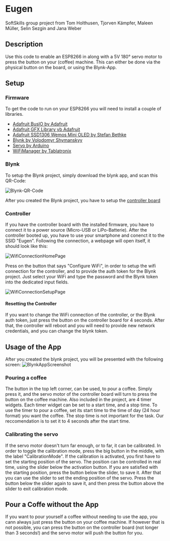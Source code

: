 # Eugen
SoftSkills group project  from Tom Holthusen, Tjorven Kämpfer, Maleen Müller, Selin Sezgin and Jana Weber
## Description
Use this code to enable an ESP8266 in along with a 5V 180° servo motor to press the button on your (coffee) machine.
This can either be done via the physical button on the board, or using the Blynk-App.
## Setup
### Firmware
To get the code to run on your ESP8266 you will need to install a couple of libraries.
- [Adafruit BusIO by Adafruit](https://github.com/adafruit/Adafruit_BusIO)
- [Adafruit GFX Library yb Adafruit](https://github.com/adafruit/Adafruit-GFX-Library)
- [Adafruit SSD1306 Wemos Mini OLED by Stefan Bethke](https://github.com/stblassitude/Adafruit_SSD1306_Wemos_OLED)
- [Blynk by Volodomyr Shymanskyy](https://blynk.io/)
- [Servo by Arduino](https://www.arduino.cc/reference/en/libraries/servo/)
- [WiFiManager by Tablatronix](https://github.com/tzapu/WiFiManager)

### Blynk
To setup the Blynk project, simply download the blynk app, and scan this QR-Code:

![Blynk-QR-Code](EugenQRCode.jpeg)

After you created the Blynk project, you have to setup the [controller board](###controller)

### Controller
If you have the controller board with the installed firmware, you have to connect it to a power source (Micro-USB or LiPo-Batterie). After the controller booted up, you have to use your smartphone and conenct it to the SSID "Eugen".
Following the connection, a webpage will open itself, it should look like this:

![WifiConnectionHomePage](WifiConnectionHomePage.jpeg)

Press on the button that says "Configure WiFi", in order to setup the wifi connection for the controller, and to provide the auth token for the Blynk project.
Just select your WiFi and type the password and the Blynk token into the dedicated input fields.

![WifiConnectionSetupPage](WifiConnectionSetupPage.jpeg)

#### Resetting the Controller
If you want to change the WiFi connection of the controller, or the Blynk auth token, just press the button on the controller board for 4 seconds. After that, the controller will reboot and you will need to provide new network credentials, and you can change the blynk token.

## Usage of the App
After you created the blynk project, you will be presented with the following screen:
![BlynkAppScreenshot](BlynkScreen.jpeg)

### Pouring a coffee
The button in the top left corner, can be used, to pour a coffee. Simply press it, and the servo motor of the controller board will turn to press the button on the coffee machine.
Also included in the project, are 4 timer widgets. Each timer widget can be set to a start time, and a stop time. To use the timer to pour a coffee, set its start time to the time of day (24 hour format) you want the coffee. The stop time is not important for the task. Our reccomendation is to set it to 4 seconds after the start time.

### Calibrating the servo
If the servo motor doesn't turn far enough, or to far, it can be calibrated.
In order to toggle the calibration mode, press the big button in the middle, with the label "CalibrationMode".
If the calibration is activated, you first have to set the starting position of the servo. The position can  be controlled in real time, using the slider below the activation button.
If you are satisfied with the starting position, press the button below the slider, to save it.
After that you can use the slider to set the ending position of the servo. Press the button below the slider again to save it, and then press the button above the slider to exit calibration mode.

## Pour a Coffe without the App
If you want to pour yourself a coffee without needing to use the app, you cann always just press the button on your coffee machine. If however that is not possible, you can press the button on the controller board (not longer than 3 seconds!) and the servo motor will push the button for you.